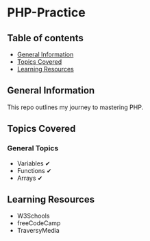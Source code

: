# PHP-Practice

## Table of contents
* [General Information](#general-info)
* [Topics Covered](#topics-covered)
* [Learning Resources](#resources)


## General Information
This repo outlines my journey to mastering PHP. 


## Topics Covered

### General Topics

- Variables ✔
- Functions ✔
- Arrays ✔


## Learning Resources

- W3Schools
- freeCodeCamp
- TraversyMedia
